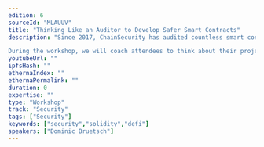 ```yaml
---
edition: 6
sourceId: "MLAUUV"
title: "Thinking Like an Auditor to Develop Safer Smart Contracts"
description: "Since 2017, ChainSecurity has audited countless smart contracts. Based on this experience, our experts will present a methodology for secure smart contract development.

During the workshop, we will coach attendees to think about their project like an auditor would, to help them develop safer smart contracts using foundry and forked mainnet tests."
youtubeUrl: ""
ipfsHash: ""
ethernaIndex: ""
ethernaPermalink: ""
duration: 0
expertise: ""
type: "Workshop"
track: "Security"
tags: ["Security"]
keywords: ["security","solidity","defi"]
speakers: ["Dominic Bruetsch"]
---
```

